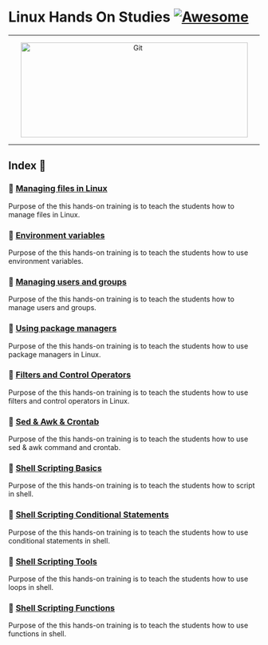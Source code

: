 Linux Hands On Studies [![Awesome](https://cdn.rawgit.com/sindresorhus/awesome/d7305f38d29fed78fa85652e3a63e154dd8e8829/media/badge.svg)](https://github.com/sindresorhus/awesome)
===============
<hr>
<p align="center">
	<img alt="Git" src="https://raw.githubusercontent.com/medipnegiz/linux_cheat_sheet/main/Img/linux.svg" height="190" width="455">
</p>
<hr>

## Index 📜
### 🔖 [Managing files in Linux](https://github.com/medipnegiz/linux_hands_on/blob/main/1_Managing_files_in_linux.md)
Purpose of the this hands-on training is to teach the students how to manage files in Linux.

### 🔖 [Environment variables](https://github.com/medipnegiz/linux_hands_on/blob/main/2_Environment_Variables.md)
Purpose of the this hands-on training is to teach the students how to use environment variables.

### 🔖 [Managing users and groups](https://github.com/medipnegiz/linux_hands_on/blob/main/3_Managing_Users_Groups.md)
Purpose of the this hands-on training is to teach the students how to manage users and groups.

### 🔖 [Using package managers](https://github.com/medipnegiz/linux_hands_on/blob/main/4_Using_Package_Managers.md)
Purpose of the this hands-on training is to teach the students how to use package managers in Linux.

### 🔖 [Filters and Control Operators](https://github.com/medipnegiz/linux_hands_on/blob/main/5_Filters_and_Control_Operators.md)
Purpose of the this hands-on training is to teach the students how to use filters and control operators in Linux.

### 🔖 [Sed & Awk & Crontab](https://github.com/medipnegiz/linux_hands_on/blob/main/6_Sed_Awk_Crontab.md)
Purpose of the this hands-on training is to teach the students how to use sed & awk command and crontab.

### 🔖 [Shell Scripting Basics](https://github.com/medipnegiz/linux_hands_on/blob/main/7_Shell_Scripting_Basics.md)
Purpose of the this hands-on training is to teach the students how to script in shell.

### 🔖 [Shell Scripting Conditional Statements](https://github.com/medipnegiz/linux_hands_on/blob/main/8_Shell_Scripting_Conditional_Statements.md)
Purpose of the this hands-on training is to teach the students how to use conditional statements in shell.

### 🔖 [Shell Scripting Tools](https://github.com/medipnegiz/linux_hands_on/blob/main/9_Shell_Scripting_Tool.md)
Purpose of the this hands-on training is to teach the students how to use loops in shell.

### 🔖 [Shell Scripting Functions]()
Purpose of the this hands-on training is to teach the students how to use functions in shell.
